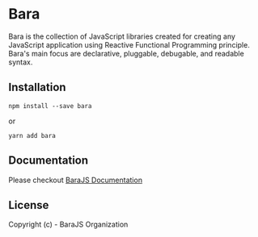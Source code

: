 # Bara

Bara is the collection of JavaScript libraries created for creating any JavaScript application using Reactive Functional Programming principle. Bara's main focus are declarative, pluggable, debugable, and readable syntax.

## Installation

```
npm install --save bara
```

or

```
yarn add bara
```

## Documentation

Please checkout [BaraJS Documentation](https://barajs.dev)

## License

Copyright (c) - BaraJS Organization